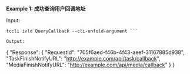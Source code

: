 **Example 1: 成功查询用户回调地址**



Input: 

```
tccli ivld QueryCallback --cli-unfold-argument ```

Output: 
```
{
    "Response": {
        "RequestId": "705f6aed-f46b-4f43-aeef-31167885d938",
        "TaskFinishNotifyURL": "http://example.com/api/task/callback",
        "MediaFinishNotifyURL": "http://example.com/api/media/callback"
    }
}
```


